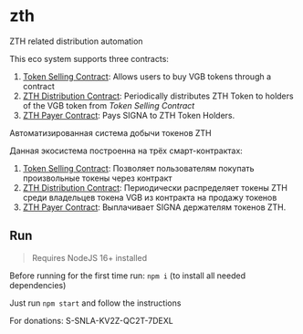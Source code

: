# zth
ZTH related distribution automation

This eco system supports three contracts:

1. [Token Selling Contract](./commands/tokenseller/README.md): Allows users to buy VGB tokens through a contract
2. [ZTH Distribution Contract](./commands/zthdistributor/README.md): Periodically distributes ZTH Token to holders of the VGB token from _Token Selling Contract_
3. [ZTH Payer Contract](./commands/zthpayer/README.md): Pays SIGNA to ZTH Token Holders.

Автоматизированная система добычи токенов ZTH

Данная экосистема построенна на трёх смарт-контрактах:

1. [Token Selling Contract](./commands/tokenseller/README.md): Позволяет пользователям покупать произвольные токены через контракт
2. [ZTH Distribution Contract](./commands/zthdistributor/README.md): Периодически распределяет токены ZTH среди владельцев токена VGB из контракта на продажу токенов
3. [ZTH Payer Contract](./commands/zthpayer/README.md): Выплачивает SIGNA держателям токенов ZTH.

## Run

> Requires NodeJS 16+ installed

Before running for the first time run: `npm i` (to install all needed dependencies)

Just run `npm start` and follow the instructions

For donations: S-SNLA-KV2Z-QC2T-7DEXL
